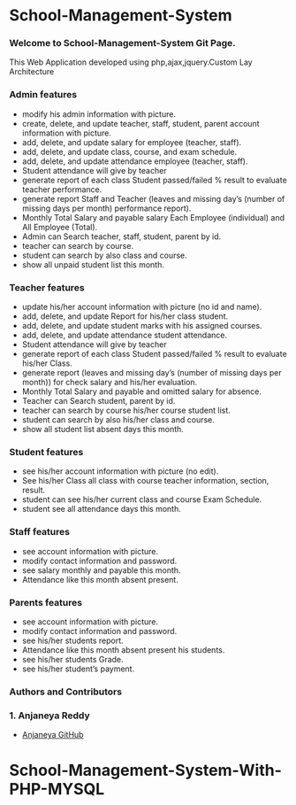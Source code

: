 # School-Management-System
### Welcome to School-Management-System Git Page.
This Web Application developed using php,ajax,jquery.Custom Lay Architecture

### Admin features
* modify his admin  information with picture.
* create, delete, and update teacher, staff, student, parent account information with picture.
* add, delete, and update salary for employee (teacher, staff).
* add, delete, and update class, course, and exam schedule.
* add, delete, and update attendance employee (teacher, staff).
* Student attendance will give by teacher
* generate report of each class Student passed/failed % result to evaluate teacher performance.
* generate report Staff and Teacher (leaves and missing day’s (number of missing days per month) performance report).
* Monthly Total Salary and payable salary Each Employee (individual) and All Employee (Total).
* Admin can Search teacher, staff, student, parent by id.
* teacher can search by course.
* student can search by also class and course.
* show all unpaid student list this month.

### Teacher features
* update his/her account information with picture (no id and name).
* add, delete, and update Report for his/her class student.
* add, delete, and update student marks with his assigned courses.
* add, delete, and update attendance student attendance.
* Student attendance will give by teacher
* generate report of each class Student passed/failed % result to evaluate his/her Class.
* generate report (leaves and missing day’s (number of missing days per month)) for check salary and his/her evaluation.
* Monthly Total Salary and payable and omitted salary for absence.
* Teacher can Search student, parent by id.
* teacher can search by course his/her course student list.
* student can search by also his/her class and course.
* show all student list absent days this month.

### Student features
* see his/her account information with picture (no edit).
* See his/her Class all class with course teacher information, section, result.
* student can see  his/her  current class and course Exam Schedule.
* student see all attendance  days this month.

### Staff features
* see account information with picture.
* modify contact information and password.
* see salary monthly and payable this month.
* Attendance like this month absent present.

### Parents features
* see account information with picture.
* modify contact information and password.
* see his/her students report.
* Attendance like this month absent present his students.
* see his/her students Grade.
* see his/her student’s payment.

### Authors and Contributors

### 1. Anjaneya Reddy
* [Anjaneya GitHub](https://github.com/anjaneyareddy) 

# School-Management-System-With-PHP-MYSQL
